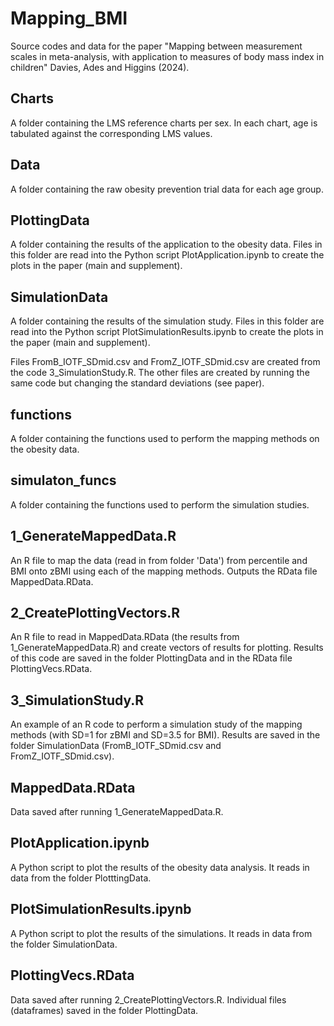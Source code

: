# Mapping_BMI
Source codes and data for the paper "Mapping between measurement scales in meta-analysis, with application to measures of body mass index in children" Davies, Ades and Higgins (2024).

## Charts
A folder containing the LMS reference charts per sex. In each chart, age is tabulated against the corresponding LMS values.

## Data
A folder containing the raw obesity prevention trial data for each age group.

## PlottingData
A folder containing the results of the application to the obesity data. Files in this folder are read into the Python script PlotApplication.ipynb to create the plots in the paper (main and supplement).

## SimulationData
A folder containing the results of the simulation study. Files in this folder are read into the Python script PlotSimulationResults.ipynb to create the plots in the paper (main and supplement).

Files FromB_IOTF_SDmid.csv and FromZ_IOTF_SDmid.csv are created from the code 3_SimulationStudy.R. The other files are created by running the same code but changing the standard deviations (see paper). 

## functions
A folder containing the functions used to perform the mapping methods on the obesity data.

## simulaton_funcs
A folder containing the functions used to perform the simulation studies.

## 1_GenerateMappedData.R
An R file to map the data (read in from folder 'Data') from percentile and BMI onto zBMI using each of the mapping methods. Outputs the RData file MappedData.RData.

## 2_CreatePlottingVectors.R
An R file to read in MappedData.RData (the results from 1_GenerateMappedData.R) and create vectors of results for plotting. Results of this code are saved in the folder PlottingData and in the RData file PlottingVecs.RData.

## 3_SimulationStudy.R
An example of an R code to perform a simulation study of the mapping methods (with SD=1 for zBMI and SD=3.5 for BMI). Results are saved in the folder SimulationData (FromB_IOTF_SDmid.csv and FromZ_IOTF_SDmid.csv).

## MappedData.RData
Data saved after running 1_GenerateMappedData.R.

## PlotApplication.ipynb
A Python script to plot the results of the obesity data analysis. It reads in data from the folder PlotttingData.

## PlotSimulationResults.ipynb
A Python script to plot the results of the simulations. It reads in data from the folder SimulationData.

## PlottingVecs.RData
Data saved after running 2_CreatePlottingVectors.R. Individual files (dataframes) saved in the folder PlottingData.
